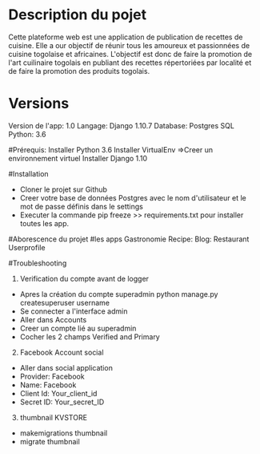 # Description du pojet
Cette plateforme web est une application de publication de recettes de cuisine. Elle a our objectif de réunir tous les amoureux et passionnées de cuisine togolaise et africaines. L'objectif est donc de faire la promotion de l'art cuilinaire togolais en publiant des recettes répertoriées par localité et de faire la promotion des produits togolais.

# Versions
Version de l'app: 1.0
Langage: Django 1.10.7
Database: Postgres SQL
Python: 3.6

#Prérequis:
Installer Python 3.6
Installer VirtualEnv =>Creer un environnement virtuel
Installer Django 1.10

#Installation
- Cloner le projet sur Github
- Creer votre base de données Postgres avec le nom d'utilisateur et le mot de passe définis dans le settings
- Executer la commande pip freeze >> requirements.txt pour installer toutes les app.


#Aborescence du projet
#les apps
Gastronomie
Recipe: 
Blog:
Restaurant
Userprofile


#Troubleshooting
1) Verification du compte avant de logger
- Apres la création du compte superadmin python manage.py createsuperuser username
- Se connecter a l'interface admin 
- Aller dans Accounts
- Creer un compte lié au superadmin
- Cocher les 2 champs Verified and Primary

2) Facebook Account social 
- Aller dans social application
- Provider: Facebook
- Name: Facebook
- Client Id: Your_client_id
- Secret ID: Your_secret_ID

3) thumbnail KVSTORE

- makemigrations thumbnail
- migrate thumbnail

